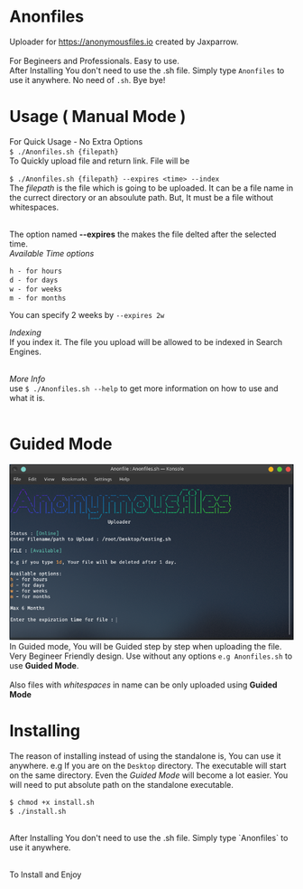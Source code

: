 # Anonfiles
Uploader for https://anonymousfiles.io created by Jaxparrow.<br><br>For Begineers and Professionals. Easy to use.
<br>
After Installing You don't need to use the .sh file. Simply type `Anonfiles` to use it anywhere. No need of `.sh`. Bye bye!

# Usage ( Manual Mode )
For Quick Usage - No Extra Options<br>
`$ ./Anonfiles.sh {filepath}`
<br>To Quickly upload file and return link. File will be 

`$ ./Anonfiles.sh {filepath} --expires <time> --index`
<br>The *filepath* is the file which is going to be uploaded. It can be a file name in the currect directory or an absoulute path. But, It must be a file without whitespaces.<br><br>

The option named **--expires** the makes the file delted after the selected time.<br>
*Available Time options*<br>
```
h - for hours
d - for days
w - for weeks
m - for months
```
You can specify 2 weeks by `--expires 2w`

*Indexing*
<br>If you index it. The file you upload will be allowed to be indexed in Search Engines.<br><br>

*More Info*
<br>
use `$ ./Anonfiles.sh --help` to get more information on how to use and what it is.<br><br>

# Guided Mode
![Guided Mode](/images/gmode.png)
<br>In Guided mode, You will be Guided step by step when uploading the file. Very Begineer Friendly design.
Use without any options `e.g Anonfiles.sh` to use **Guided Mode**.<br><br>Also files with *whitespaces* in name can be only uploaded using **Guided Mode**

# Installing
The reason of installing instead of using the standalone is, You can use it anywhere. e.g If you are on the `Desktop` directory. The executable will start on the same directory. Even the *Guided Mode* will become a lot easier. You will need to put absolute path on the standalone executable.<br>
```
$ chmod +x install.sh
$ ./install.sh
```
<br>
After Installing You don't need to use the .sh file. Simply type `Anonfiles` to use it anywhere.

<br>To Install and Enjoy
